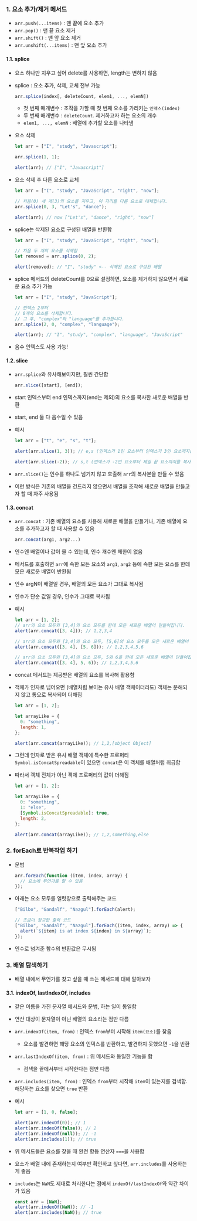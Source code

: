 ### 1. 요소 추가/제거 메서드

- `arr.push(...items)` : 맨 끝에 요소 추가
- `arr.pop()` : 맨 끝 요소 제거
- `arr.shift()` : 맨 앞 요소 제거
- `arr.unshift(...items)` : 맨 앞 요소 추가

#### 1.1. splice

- 요소 하나만 지우고 싶어 delete를 사용하면, length는 변하지 않음
- splice : 요소 추가, 삭제, 교체 전부 가능

  ```javascript
  arr.splice(index[, deleteCount, elem1, ..., elemN])
  ```

  - 첫 번째 매개변수 : 조작을 가할 때 첫 번째 요소를 가리키는 `인덱스(index)`
  - 두 번째 매개변수 : `deleteCount`. 제거하고자 하는 요소의 개수
  - `elem1, ..., elemN` : 배열에 추가할 요소를 나타냄

- 요소 삭제

  ```javascript
  let arr = ["I", "study", "Javascript"];

  arr.splice(1, 1);

  alert(arr); // ["I", "Javascript"]
  ```

- 요소 삭제 후 다른 요소로 교체

  ```javascript
  let arr = ["I", "study", "JavaScript", "right", "now"];

  // 처음(0) 세 개(3)의 요소를 지우고, 이 자리를 다른 요소로 대체합니다.
  arr.splice(0, 3, "Let's", "dance");

  alert(arr); // now ["Let's", "dance", "right", "now"]
  ```

- splice는 삭제된 요소로 구성된 배열을 반환함

  ```javascript
  let arr = ["I", "study", "JavaScript", "right", "now"];

  // 처음 두 개의 요소를 삭제함
  let removed = arr.splice(0, 2);

  alert(removed); // "I", "study" <-- 삭제된 요소로 구성된 배열
  ```

- splice 메서드의 deleteCount를 0으로 설정하면, 요소를 제거하지 않으면서 새로운 요소 추가 가능

  ```javascript
  let arr = ["I", "study", "JavaScript"];

  // 인덱스 2부터
  // 0개의 요소를 삭제합니다.
  // 그 후, "complex"와 "language"를 추가합니다.
  arr.splice(2, 0, "complex", "language");

  alert(arr); // "I", "study", "complex", "language", "JavaScript"
  ```

- 음수 인덱스도 사용 가능!

#### 1.2. slice

- `arr.splice`와 유사해보이지만, 훨씬 간단함

  ```javascript
  arr.slice([start], [end]);
  ```

- start 인덱스부터 end 인덱스까지(end는 제외)의 요소를 복사한 새로운 배열을 반환
- start, end 둘 다 음수일 수 있음
- 예시

  ```javascript
  let arr = ["t", "e", "s", "t"];

  alert(arr.slice(1, 3)); // e,s (인덱스가 1인 요소부터 인덱스가 3인 요소까지를 복사(인덱스가 3인 요소는 제외))

  alert(arr.slice(-2)); // s,t (인덱스가 -2인 요소부터 제일 끝 요소까지를 복사)
  ```

- `arr.slice()`는 인수를 하나도 넘기지 않고 호출해 `arr`의 복사본을 만들 수 있음
- 이런 방식은 기존의 배열을 건드리지 않으면서 배열을 조작해 새로운 배열을 만들고자 할 때 자주 사용됨

#### 1.3. concat

- `arr.concat` : 기존 배열의 요소를 사용해 새로운 배열을 만들거나, 기존 배열에 요소를 추가하고자 할 때 사용할 수 있음
  ```javascript
  arr.concat(arg1, arg2...)
  ```
- 인수엔 배열이나 값이 올 수 있는데, 인수 개수엔 제한이 없음
- 메서드를 호출하면 `arr`에 속한 모든 요소와 `arg1`, `arg2` 등에 속한 모든 요소를 한데 모은 새로운 배열이 반환됨
- 인수 argN이 배열일 경우, 배열의 모든 요소가 그대로 복사됨
- 인수가 단순 값일 경우, 인수가 그대로 복사됨

- 예시

  ```javascript
  let arr = [1, 2];
  // arr의 요소 모두와 [3,4]의 요소 모두를 한데 모은 새로운 배열이 만들어집니다.
  alert(arr.concat([3, 4])); // 1,2,3,4

  // arr의 요소 모두와 [3,4]의 요소 모두, [5,6]의 요소 모두를 모은 새로운 배열이 만들어집니다.
  alert(arr.concat([3, 4], [5, 6])); // 1,2,3,4,5,6

  // arr의 요소 모두와 [3,4]의 요소 모두, 5와 6을 한데 모은 새로운 배열이 만들어집니다.
  alert(arr.concat([3, 4], 5, 6)); // 1,2,3,4,5,6
  ```

- concat 메서드는 제공받은 배열의 요소를 복사해 활용함
- 객체가 인자로 넘어오면 (배열처럼 보이는 유사 배열 객체이더라도) 객체는 분해되지 않고 통으로 복사되어 더해짐

  ```javascript
  let arr = [1, 2];

  let arrayLike = {
    0: "something",
    length: 1,
  };

  alert(arr.concat(arrayLike)); // 1,2,[object Object]
  ```

- 그런데 인자로 받은 유사 배열 객체에 특수한 프로퍼티 `Symbol.isConcatSpreadable`이 있으면 `concat`은 이 객체를 배열처럼 취급함
- 따라서 객체 전체가 아닌 객체 프로퍼티의 값이 더해짐

  ```javascript
  let arr = [1, 2];

  let arrayLike = {
    0: "something",
    1: "else",
    [Symbol.isConcatSpreadable]: true,
    length: 2,
  };

  alert(arr.concat(arrayLike)); // 1,2,something,else
  ```

### 2. forEach로 반복작업 하기

- 문법
  ```javascript
  arr.forEach(function (item, index, array) {
    // 요소에 무언가를 할 수 있음
  });
  ```
- 아래는 요소 모두를 얼럿창으로 출력해주는 코드

  ```javascript
  ["Bilbo", "Gandalf", "Nazgul"].forEach(alert);

  // 조금더 정교한 출력 코드
  ["Bilbo", "Gandalf", "Nazgul"].forEach((item, index, array) => {
    alert(`${item} is at index ${index} in ${array}`);
  });
  ```

- 인수로 넘겨준 함수의 반환값은 무시됨

### 3. 배열 탐색하기

- 배열 내에서 무언가를 찾고 싶을 때 쓰는 메서드에 대해 알아보자

#### 3.1. indexOf, lastIndexOf, includes

- 같은 이름을 가진 문자열 메서드와 문법, 하는 일이 동일함
- 연산 대상이 문자열이 아닌 배열의 요소라는 점만 다름

- `arr.indexOf(item, from)` : 인덱스 `from`부터 시작해 `item(요소)`를 찾음
  - 요소를 발견하면 해당 요소의 인덱스를 반환하고, 발견하지 못했으면 `-1`을 반환
- `arr.lastIndexOf(item, from)` : 위 메서드와 동일한 기능을 함
  - 검색을 끝에서부터 시작한다는 점만 다름
- `arr.includes(item, from)` : 인덱스 `from`부터 시작해 `item`이 있는지를 검색함. 해당하는 요소를 찾으면 `true` 반환

- 예시

  ```javascript
  let arr = [1, 0, false];

  alert(arr.indexOf(0)); // 1
  alert(arr.indexOf(false)); // 2
  alert(arr.indexOf(null)); // -1
  alert(arr.includes(1)); // true
  ```

- 위 메서드들은 요소를 찾을 때 완전 항등 연산자 `===`을 사용함
- 요소가 배열 내에 존재하는지 여부만 확인하고 싶다면, `arr.includes`를 사용하는게 좋음
- `includes`는 `NaN`도 제대로 처리한다는 점에서 `indexOf/lastIndexOf`와 약간 차이가 있음
  ```javascript
  const arr = [NaN];
  alert(arr.indexOf(NaN)); // -1
  alert(arr.includes(NaN)); // true
  ```
